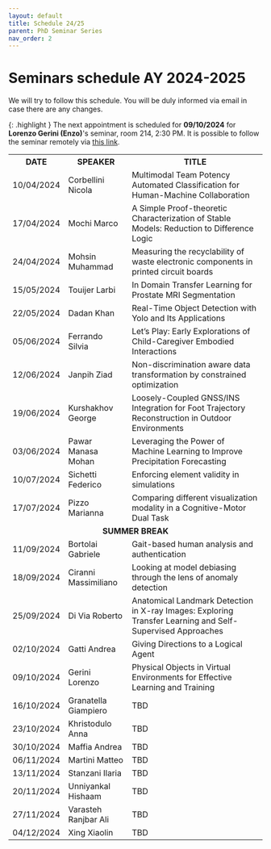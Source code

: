 ```yaml
---
layout: default
title: Schedule 24/25
parent: PhD Seminar Series
nav_order: 2
---
```


# Seminars schedule AY 2024-2025

We will try to follow this schedule. 
You will be duly informed via email in case there are any changes.

{: .highlight }
The next appointment is scheduled for **09/10/2024** for **Lorenzo Gerini (Enzo)**'s seminar, room 214, 2:30 PM.
It is possible to follow the seminar remotely via <a href="https://teams.microsoft.com/l/team/19%3aa830ceaf779b4c69a719318232186180%40thread.tacv2/conversations?groupId=5dbf9ae3-ebb4-4ba7-9f0f-49bf400e3138&tenantId=6cd36f83-1a02-442d-972f-2670cb5e9b1a">this link</a>.

<table>
    <tr>
        <th>DATE</th>
        <th>SPEAKER</th>
        <th>TITLE</th>
    </tr>
    <tr>
        <td>10/04/2024</td>
        <td>Corbellini Nicola</td>
        <td>Multimodal Team Potency Automated Classification for Human-Machine Collaboration</td>
    </tr>
    <tr>
        <td>17/04/2024</td>
        <td>Mochi Marco</td>
        <td>A Simple Proof-theoretic Characterization of Stable Models: Reduction to Difference Logic</td>
    </tr>
    <tr>
        <td>24/04/2024</td>
        <td>Mohsin Muhammad</td>
        <td>Measuring the recyclability of waste electronic components in printed circuit boards</td>
    </tr>
    <tr>
        <td>15/05/2024</td>
        <td>Touijer Larbi</td>
        <td>In Domain Transfer Learning for Prostate MRI Segmentation</td>
    </tr>
    <tr>
        <td>22/05/2024</td>
        <td>Dadan Khan</td>
        <td>Real-Time Object Detection with Yolo and Its Applications</td>
    </tr>
    <tr>
        <td>05/06/2024</td>
        <td>Ferrando Silvia</td>
        <td>Let’s Play: Early Explorations of Child-Caregiver Embodied Interactions</td>
    </tr>
    <tr>
        <td>12/06/2024</td>
        <td>Janpih Ziad</td>
        <td>Non-discrimination aware data transformation by constrained optimization</td>
    </tr>
    <tr>
        <td>19/06/2024</td>
        <td>Kurshakhov George</td>
        <td>Loosely-Coupled GNSS/INS Integration for Foot Trajectory Reconstruction in Outdoor Environments</td>
    </tr>
    <tr>
        <td>03/06/2024</td>
        <td>Pawar Manasa Mohan</td>
        <td>Leveraging the Power of Machine Learning to Improve Precipitation Forecasting</td>
    </tr>
    <tr>
        <td>10/07/2024</td>
        <td>Sichetti Federico</td>
        <td>Enforcing element validity in simulations</td>
    </tr>
    <tr>
        <td>17/07/2024</td>
        <td>Pizzo Marianna</td>
        <td>Comparing different visualization modality in a Cognitive-Motor Dual Task</td>
    </tr>
    <tr>
        <td colspan="3"><center><b>SUMMER BREAK</b></center></td>
    </tr>
    <tr>
        <td>11/09/2024</td>
        <td>Bortolai Gabriele </td>
        <td>Gait-based human analysis and authentication</td>
    </tr>
    <tr>
        <td>18/09/2024</td>
        <td>Ciranni Massimiliano </td>
        <td>Looking at model debiasing through the lens of anomaly detection</td>
    </tr>
    <tr>
        <td>25/09/2024</td>
        <td>Di Via Roberto</td>
        <td>Anatomical Landmark Detection in X-ray Images: Exploring Transfer Learning and Self-Supervised Approaches</td>
    </tr>
    <tr>
        <td>02/10/2024</td>
        <td>Gatti Andrea</td>
        <td>Giving Directions to a Logical Agent</td>
    </tr>
    <tr>
        <td>09/10/2024</td>
        <td>Gerini Lorenzo </td>
        <td>Physical Objects in Virtual Environments for Effective Learning and Training</td>
    </tr>
    <tr>
        <td>16/10/2024</td>
        <td>Granatella Giampiero </td>
        <td>TBD</td>
    </tr>
    <tr>
        <td>23/10/2024</td>
        <td>Khristodulo Anna </td>
        <td>TBD</td>
    </tr>
    <tr>
        <td>30/10/2024</td>
        <td>Maffia Andrea</td>
        <td>TBD</td>
    </tr>
    <tr>
        <td>06/11/2024</td>
        <td>Martini Matteo</td>
        <td>TBD</td>
    </tr>
    <tr>
        <td>13/11/2024</td>
        <td>Stanzani Ilaria</td>
        <td>TBD</td>
    </tr>
    <tr>
        <td>20/11/2024</td>
        <td>Unniyankal Hishaam</td>
        <td>TBD</td>
    </tr>
    <tr>
        <td>27/11/2024</td>
        <td>Varasteh Ranjbar Ali</td>
        <td>TBD</td>
    </tr>
    <tr>
        <td>04/12/2024</td>
        <td>Xing Xiaolin</td>
        <td>TBD</td>
    </tr>
</table>